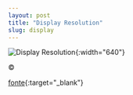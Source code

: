 ```yaml
---
layout: post
title: "Display Resolution"
slug: display
---
```


![Display Resolution](http://upload.wikimedia.org/wikipedia/en/0/0c/Vector_Video_Standards8.svg){:width="640"}

:copyright:

[fonte](http://upload.wikimedia.org/wikipedia/en/0/0c/Vector_Video_Standards8.svg){:target="_blank"}
